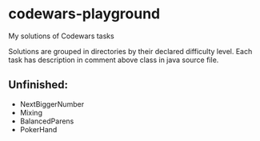 # codewars-playground
My solutions of Codewars tasks

Solutions are grouped in directories by their declared difficulty level.
Each task has description in comment above class in java source file.


## Unfinished:
 * NextBiggerNumber
 * Mixing
 * BalancedParens
 * PokerHand